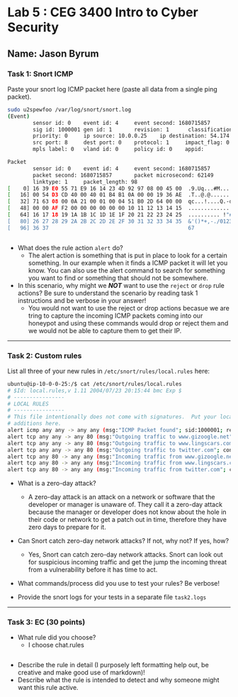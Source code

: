 # Lab 5 : CEG 3400 Intro to Cyber Security

## Name: Jason Byrum

### Task 1: Snort ICMP

Paste your snort log ICMP packet here (paste all data from a single ping packet).

```bash 
sudo u2spewfoo /var/log/snort/snort.log
(Event)
        sensor id: 0    event id: 4     event second: 1680715857        event microsecond: 62149
        sig id: 1000001 gen id: 1       revision: 1      classification: 0
        priority: 0     ip source: 10.0.0.25    ip destination: 54.174.113.99
        src port: 8     dest port: 0    protocol: 1     impact_flag: 0  blocked: 0
        mpls label: 0   vland id: 0     policy id: 0    appid:

Packet
        sensor id: 0    event id: 4     event second: 1680715857
        packet second: 1680715857       packet microsecond: 62149
        linktype: 1     packet_length: 98
[    0] 16 39 E0 55 71 E9 16 14 23 4D 92 97 08 00 45 00  .9.Uq...#M....E.
[   16] 00 54 D3 CD 40 00 40 01 B4 B1 0A 00 00 19 36 AE  .T..@.@.......6.
[   32] 71 63 08 00 0A 21 00 01 00 04 51 B0 2D 64 00 00  qc...!....Q.-d..
[   48] 00 00 AF F2 00 00 00 00 00 00 10 11 12 13 14 15  ................
[   64] 16 17 18 19 1A 1B 1C 1D 1E 1F 20 21 22 23 24 25  .......... !"#$%
[   80] 26 27 28 29 2A 2B 2C 2D 2E 2F 30 31 32 33 34 35  &'()*+,-./012345
[   96] 36 37                                            67



```

* What does the rule action `alert` do?
  *  The alert action is something that is put in place to look for a certain something. In our example when it finds a ICMP packet it will let you know. You can also use the alert command to search for something you want to find or something that should not be somewhere.
* In this scenario, why might we ***NOT*** want to use the `reject` or `drop` 
  rule actions?  Be sure to understand the scenario by reading task 1 instructions
  and be verbose in your answer!
  * You would not want to use the reject or drop actions becasue we are tring to capture the incoming ICMP packets coming into our honeypot and using these commands would drop or reject them and we would not be able to capture them to get their IP. 

---

### Task 2: Custom rules 

List all three of your new rules in `/etc/snort/rules/local.rules` here:

```bash
ubuntu@ip-10-0-0-25:/$ cat /etc/snort/rules/local.rules
# $Id: local.rules,v 1.11 2004/07/23 20:15:44 bmc Exp $
# ----------------
# LOCAL RULES
# ----------------
# This file intentionally does not come with signatures.  Put your local
# additions here.
alert icmp any any -> any any (msg:"ICMP Packet found"; sid:1000001; rev:1;)
alert tcp any any -> any 80 (msg:"Outgoing traffic to www.gizoogle.net"; content:"Host\: www.gizoogle.net"; sid:1000002; rev:1;)
alert tcp any any -> any 80 (msg:"Outgoing traffic to www.lingscars.com"; content:"Host\: www.lingscars.com"; sid:1000003; rev:1;)
alert tcp any any -> any 80 (msg:"Outgoing traffic to twitter.com"; content:"Host\: twitter.com"; sid:1000004; rev:1;)
alert tcp any 80 -> any any (msg:"Incoming traffic from www.gizoogle.net"; content:"Host\: www.gizoogle.net"; sid:1000005; rev:1;)
alert tcp any 80 -> any any (msg:"Incoming traffic from www.lingscars.com"; content:"Host\: www.lingscars.com"; sid:1000006; rev:1;)
alert tcp any 80 -> any any (msg:"Incoming traffic from twitter.com"; content:"Host\: twitter.com"; sid:1000007; rev:1;)

```

* What is a zero-day attack?
  * A zero-day attack is an attack on a network or software that the developer or manager is unaware of. They call it a zero-day attack because the manager or developer does not know about the hole in their code or network to get a patch out in time, therefore they have zero days to prepare for it.

* Can Snort catch zero-day network attacks?  If not, why not?  If yes, how?
  * Yes, Snort can catch zero-day network attacks. Snort can look out for suspicious incoming traffic and get the jump the incoming threat from a vulnerability before it has time to act.
* What commands/process did you use to test your rules?  Be verbose!
* Provide the snort logs for your tests in a separate file `task2.logs`

---

### Task 3: EC (30 points)

* What rule did you choose?
  * I choose chat.rules  
```bash

```

* Describe the rule in detail (I purposely left formatting help out, be creative and make good use of markdown)!
* Describe what the rule is intended to detect and why someone might want this rule active.


